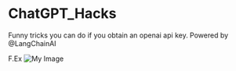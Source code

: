 # ChatGPT_Hacks
Funny tricks you can do if you obtain an openai api key. Powered by @LangChainAI

F.Ex
![My Image](images/image1.png)


